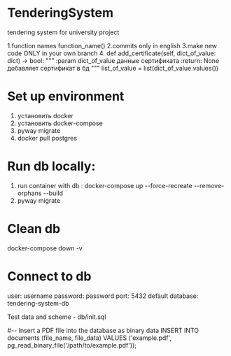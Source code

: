 # TenderingSystem
tendering system for university project

1.function names function_name() 
2.commits only in english
3.make new code ONLY in your own branch
4. def add_certificate(self, dict_of_value: dict) -> bool:
        """
        :param dict_of_value данные сертификата
        :return: None
        добавляет сертификат в бд
        """
        list_of_value = list(dict_of_value.values())


# Set up environment
1. установить docker
2. установить docker-compose
3. pyway migrate
4. docker pull postgres
 

#  Run db locally:
1. run container with db :
   docker-compose up --force-recreate --remove-orphans --build
2. pyway migrate

# Clean db 
docker-compose down -v

# Connect to db
user: username
password: password
port: 5432
default database: tendering-system-db

Test data and scheme - db/init.sql

#-- Insert a PDF file into the database as binary data
INSERT INTO documents (file_name, file_data)
VALUES ('example.pdf', pg_read_binary_file('/path/to/example.pdf'));


